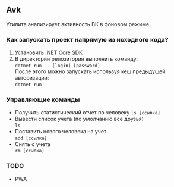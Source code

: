 ## Avk
Утилита анализирует активность ВК в фоновом режиме. 
### Как запускать проект напрямую из исходного кода?
1. Установить [.NET Core SDK](https://dot.net)
2. В директории репозитория выполнить команду:  
`dotnet run -- [login] [password]`  
После этого можно запускать используя кеш предыдущей авторизации:  
`dotnet run`
### Управляющие команды
* Получить статистический отчет по человеку
`ls [ссылка]`
* Вывести список учета (по умолчанию все друзья)  
`ls`
* Поставить нового человека на учет  
`add [ссылка]`
* Снять с учета  
`rm [ссылка]`
### TODO
* PWA
